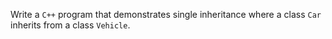 Write a `C++` program that demonstrates single inheritance where a class `Car` inherits from a class `Vehicle`.
